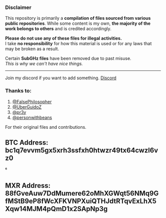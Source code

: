  ### Disclaimer

This repository is primarily a **compilation of files sourced from various public repositories**. While some content is my own, **the majority of the work belongs to others** and is credited accordingly.

**Please do not use any of these files for illegal activities.**  
I take **no responsibility** for how this material is used or for any laws that may be broken as a result.

Certain **SubGHz files** have been removed due to past misuse.  
_This is why we can't have nice things._


---
Join my discord if you want to add something. [Discord](https://discord.gg/UZupD5qyAa)


### Thanks to:

1. [@FalsePhilosopher](https://github.com/FalsePhilosopher)  
2. [@UberGuidoZ](https://github.com/UberGuidoZ)  
3. [@pr3y](https://github.com/pr3y/Bruce/tree/main/sd_files)  
4. [@personwithbeans](https://github.com/personwithbeans/Bruce-Key-Copier/tree/main)

For their original files and contributions.
## BTC Address: bc1q7evvm5gx5xrh3ssfxh0htwzr49tx64cwzl6vz0
⁶
## MXR Address: 88fGveAuw7DdMumere62oMhXGWqt56NMq9GfMStB9eP8fWcXFKVNPXuiQTHJdtRTqvExLhX5Xqw14MJM4pQmD1x2SApNp3g
